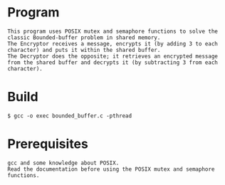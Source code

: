 # Program
    This program uses POSIX mutex and semaphore functions to solve the classic Bounded-buffer problem in shared memory.
    The Encryptor receives a message, encrypts it (by adding 3 to each character) and puts it within the shared buffer.
    The Decryptor does the opposite; it retrieves an encrypted message from the shared buffer and decrypts it (by subtracting 3 from each character).

# Build
    $ gcc -o exec bounded_buffer.c -pthread

# Prerequisites
    gcc and some knowledge about POSIX.
    Read the documentation before using the POSIX mutex and semaphore functions.
